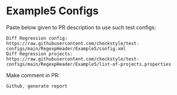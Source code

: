 # Example5 Configs
Paste below given to PR description to use such test configs:
```
Diff Regression config: https://raw.githubusercontent.com/checkstyle/test-configs/main/RegexpHeader/Example5/config.xml
Diff Regression projects: https://raw.githubusercontent.com/checkstyle/test-configs/main/RegexpHeader/Example5/list-of-projects.properties
```
Make comment in PR:
```
Github, generate report
```
